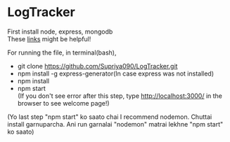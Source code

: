 # LogTracker

First install node, express, mongodb  
These [links](https://docs.google.com/document/d/1wFzZvV80_edrKhkhmSEIkArUP7TZeEpteUr8y3tbejI/edit?ts=5f8d5932) might be helpful!

For running the file, in terminal(bash),

- git clone https://github.com/Supriya090/LogTracker.git
- npm install -g express-generator(In case express was not installed)
- npm install
- npm start  
  (If you don't see error after this step, type [http://localhost:3000/](http://localhost:3000/) in the browser to see welcome page!)

(Yo last step "npm start" ko saato chai I recommend nodemon. Chuttai install garnuparcha. Ani run garnalai "nodemon" matrai lekhne "npm start" ko saato)
